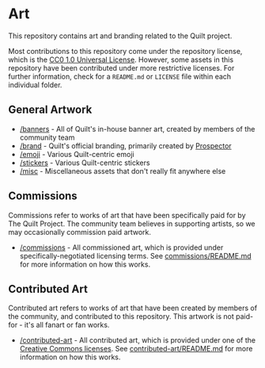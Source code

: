 # Art

This repository contains art and branding related to the Quilt project.

Most contributions to this repository come under the repository license, which is the
[CC0 1.0 Universal License](https://creativecommons.org/publicdomain/zero/1.0/). However, some 
assets in this repository have been contributed under more restrictive licenses. For further 
information, check for a `README.md` or `LICENSE` file within each individual folder.

## General Artwork

* [/banners](/banners) - All of Quilt's in-house banner art, created by members of the community team
* [/brand](/brand) - Quilt's official branding, primarily created by [Prospector](https://github.com/Prospector/)
* [/emoji](/emoji) - Various Quilt-centric emoji
* [/stickers](/stickers) - Various Quilt-centric stickers
* [/misc](/misc) - Miscellaneous assets that don't really fit anywhere else

## Commissions

Commissions refer to works of art that have been specifically paid for by The Quilt Project. The community team 
believes in supporting artists, so we may occasionally commission paid artwork.

* [/commissions](/commissions) - All commissioned art, which is provided under specifically-negotiated licensing terms.
  See [commissions/README.md](/commissions/README.md) for more information on how this works.

## Contributed Art

Contributed art refers to works of art that have been created by members of the community, and contributed to this
repository. This artwork is not paid-for - it's all fanart or fan works.

* [/contributed-art](/contributed-art) - All contributed art, which is provided under one of the 
  [Creative Commons licenses](https://creativecommons.org/licenses/). See 
  [contributed-art/README.md](/contributed-art/README.md) for more information on how this works.
